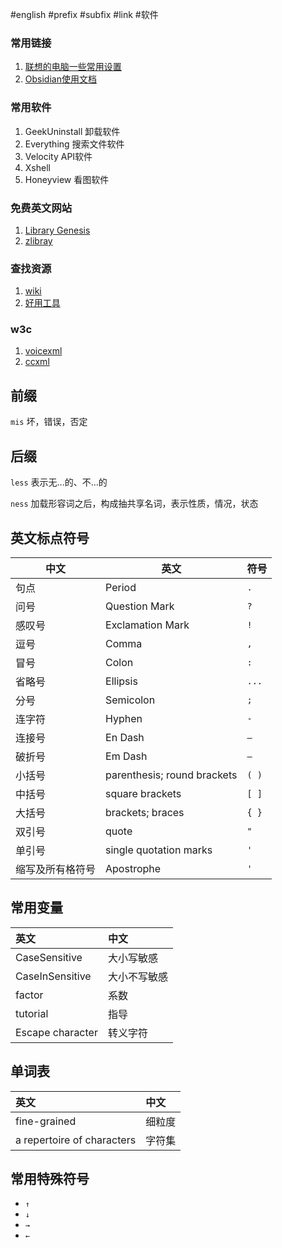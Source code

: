 #english #prefix #subfix #link #软件



### 常用链接

1. [联想的电脑一些常用设置](https://iknow.lenovo.com.cn/detail/dc_172545.html)
2. [Obsidian使用文档](https://jackiegeek.gitee.io/obsidian-docs/zh/Obsidian/)



### 常用软件

1.  GeekUninstall 卸载软件
2.  Everything 搜索文件软件
3.  Velocity  API软件
4.  Xshell 
5.  Honeyview 看图软件


### 免费英文网站

1. [Library Genesis](http://gen.lib.rus.ec/)
2. [zlibray](https://b-ok.cc/s/?extension=mobi)

### 查找资源

1. [wiki](https://en.wikipedia.org/)
2. [好用工具](https://www.fosshub.com/categories.html)

### w3c

1. [voicexml](https://www.w3.org/TR/voicexml20/)
2. [ccxml](https://www.w3.org/TR/ccxml/)



## 前缀

`mis` 坏，错误，否定

## 后缀

`less` 表示无...的、不...的

`ness` 加载形容词之后，构成抽共享名词，表示性质，情况，状态

## 英文标点符号

|中文|英文|符号|
|--|--|--|
|句点|Period|`. `|
|问号|Question Mark| `?`|
|感叹号|Exclamation Mark|`!`|
|逗号|Comma|`,` |
|冒号|Colon|`:`|
|省略号|Ellipsis | `...`|
|分号|Semicolon|`;`|
|连字符|Hyphen|`-`|
|连接号|En Dash|`–` |
|破折号|Em Dash| `—` |
|小括号|parenthesis; round brackets|`( )`| 
|中括号| square brackets|`[ ]`|
|大括号| brackets; braces|`{ }`| 
|双引号|quote| `"`|
|单引号|single quotation marks|`'`|
|缩写及所有格符号|Apostrophe| `'` |

## 常用变量

| 英文             | 中文         |
| :--------------- | :----------- |
| CaseSensitive    | 大小写敏感   |
| CaseInSensitive  | 大小不写敏感 |
| factor           | 系数         |
| tutorial         | 指导         |
| Escape character | 转义字符     |

## 单词表

| 英文                       | 中文   |
| :------------------------- | :----- |
| fine-grained               | 细粒度 |
| a repertoire of characters | 字符集 |



## 常用特殊符号

- `↑`
- `↓`
-  `→`
-  `←`
